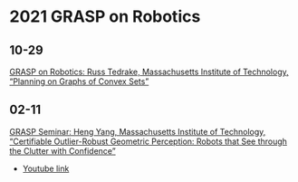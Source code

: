 # 2021 GRASP on Robotics


## 10-29

[GRASP on Robotics: Russ Tedrake, Massachusetts Institute of Technology, “Planning on Graphs of Convex Sets”](https://www.grasp.upenn.edu/events/grasp-on-robotics-russ-tedrake/)



## 02-11

[GRASP Seminar: Heng Yang, Massachusetts Institute of Technology, “Certifiable Outlier-Robust Geometric Perception: Robots that See through the Clutter with Confidence”](https://www.grasp.upenn.edu/events/grasp-seminar-heng-yang/)


- [Youtube link](https://www.youtube.com/watch?v=hBhe-adrDPI)




